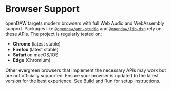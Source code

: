 # Browser Support

openDAW targets modern browsers with full Web Audio and WebAssembly support.
Packages like [`@opendaw/app-studio`](./package-inventory.md#app) and
[`@opendaw/lib-dsp`](./package-inventory.md#lib) rely on these APIs. The project
is regularly tested on:

- **Chrome** (latest stable)
- **Firefox** (latest stable)
- **Safari** on macOS/iOS
- **Edge** (Chromium)

Other evergreen browsers that implement the necessary APIs may work but are not
officially supported. Ensure your browser is updated to the latest version for
the best experience. See [Build and Run](./build-and-run/setup.md) for setup
instructions.
